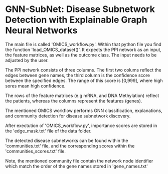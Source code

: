 # GNN-SubNet: Disease Subnetwork Detection with Explainable Graph Neural Networks

The main file is called 'OMICS_workflow.py'.
Within that python file you find the function 'load_OMICS_dataset()'. 
It expects the PPI network as an input, the feature matrices, as well as the outcome class. The input needs to be adjusted by the user.

The PPI network consists of three columns.
The first two colums reflect the edges between gene names, the third column is the confidence score between the specified edges. The range of this score is [0,999], where high sores mean high confidence.

The rows of the feature matrices (e.g mRNA, and DNA Methylation) reflect the patients, whereas the columns represent the features (genes). 

The mentioned OMICS workflow performs GNN classification, explanations, and community detection for disease subnetwork discovery. 

After exectution of 'OMICS_workflow.py', importance scores are stored in the 'edge_mask.txt' file of the data folder. 

The detected disease subnetworks can be found within the 'communities.txt' file, and the corresponding scores within the 'communities_scores.txt' file.

Note, the mentioned community file contain the network node identifier which match the order of the gene names stored in 'gene_names.txt'

  

